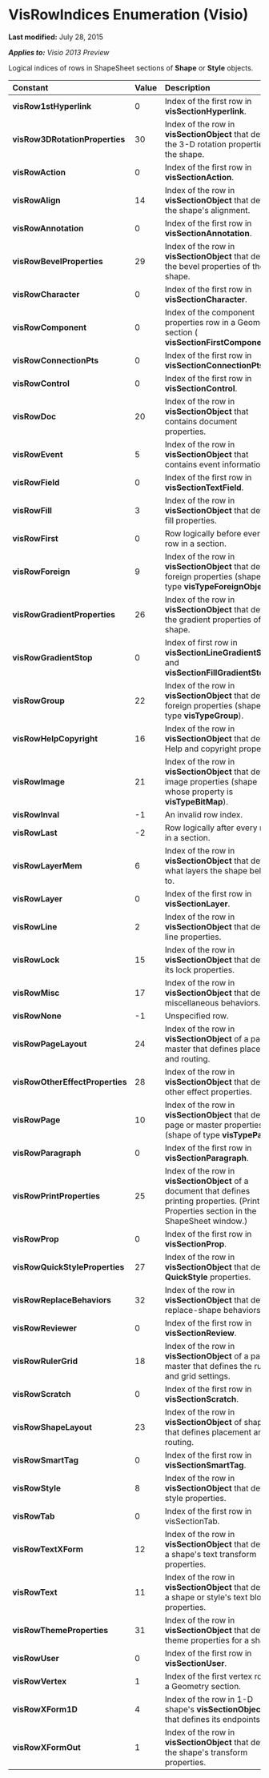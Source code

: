 
# VisRowIndices Enumeration (Visio)

 **Last modified:** July 28, 2015

 _**Applies to:** Visio 2013 Preview_

Logical indices of rows in ShapeSheet sections of  **Shape** or **Style** objects.



|**Constant**|**Value**|**Description**|
|:-----|:-----|:-----|
| **visRow1stHyperlink**|0|Index of the first row in  **visSectionHyperlink**.|
| **visRow3DRotationProperties**|30|Index of the row in  **visSectionObject** that defines the 3-D rotation properties of the shape.|
| **visRowAction**|0|Index of the first row in  **visSectionAction**.|
| **visRowAlign**|14|Index of the row in  **visSectionObject** that defines the shape's alignment.|
| **visRowAnnotation**|0|Index of the first row in  **visSectionAnnotation**.|
| **visRowBevelProperties**|29|Index of the row in  **visSectionObject** that defines the bevel properties of the shape.|
| **visRowCharacter**|0|Index of the first row in  **visSectionCharacter**.|
| **visRowComponent**|0|Index of the component properties row in a Geometry section ( **visSectionFirstComponent**+).|
| **visRowConnectionPts**|0|Index of the first row in  **visSectionConnectionPts**. |
| **visRowControl**|0|Index of the first row in  **visSectionControl**.|
| **visRowDoc**|20|Index of the row in  **visSectionObject** that contains document properties.|
| **visRowEvent**|5|Index of the row in  **visSectionObject** that contains event information.|
| **visRowField**|0|Index of the first row in  **visSectionTextField**.|
| **visRowFill**|3|Index of the row in  **visSectionObject** that defines fill properties.|
| **visRowFirst**|0|Row logically before every row in a section.|
| **visRowForeign**|9|Index of the row in  **visSectionObject** that defines foreign properties (shape of type **visTypeForeignObject**).|
| **visRowGradientProperties**|26|Index of the row in  **visSectionObject** that defines the gradient properties of the shape.|
| **visRowGradientStop**|0|Index of first row in  **visSectionLineGradientStops** and **visSectionFillGradientStops**.|
| **visRowGroup**|22|Index of the row in  **visSectionObject** that defines foreign properties (shape of type **visTypeGroup**).|
| **visRowHelpCopyright**|16|Index of the row in  **visSectionObject** that defines Help and copyright properties.|
| **visRowImage**|21|Index of the row in  **visSectionObject** that defines image properties (shape whose property is **visTypeBitMap**).|
| **visRowInval**|-1|An invalid row index.|
| **visRowLast**|-2|Row logically after every row in a section.|
| **visRowLayerMem**|6|Index of the row in  **visSectionObject** that defines what layers the shape belongs to.|
| **visRowLayer**|0|Index of the first row in  **visSectionLayer**.|
| **visRowLine**|2|Index of the row in  **visSectionObject** that defines line properties.|
| **visRowLock**|15|Index of the row in  **visSectionObject** that defines its lock properties.|
| **visRowMisc**|17|Index of the row in  **visSectionObject** that defines miscellaneous behaviors.|
| **visRowNone**|-1|Unspecified row.|
| **visRowPageLayout**|24|Index of the row in  **visSectionObject** of a page or master that defines placement and routing.|
| **visRowOtherEffectProperties**|28|Index of the row in  **visSectionObject** that defines other effect properties.|
| **visRowPage**|10|Index of the row in  **visSectionObject** that defines page or master properties (shape of type **visTypePage**).|
| **visRowParagraph**|0|Index of the first row in  **visSectionParagraph**.|
| **visRowPrintProperties**|25|Index of the row in  **visSectionObject** of a document that defines printing properties. (Print Properties section in the ShapeSheet window.)|
| **visRowProp**|0|Index of the first row in  **visSectionProp**.|
| **visRowQuickStyleProperties**|27|Index of the row in  **visSectionObject** that defines **QuickStyle** properties.|
| **visRowReplaceBehaviors**|32|Index of the row in  **visSectionObject** that defines replace-shape behaviors.|
| **visRowReviewer**|0|Index of the first row in  **visSectionReview**.|
| **visRowRulerGrid**|18|Index of the row in  **visSectionObject** of a page or master that defines the ruler and grid settings.|
| **visRowScratch**|0|Index of the first row in  **visSectionScratch**.|
| **visRowShapeLayout**|23|Index of the row in  **visSectionObject** of shape that defines placement and routing.|
| **visRowSmartTag**|0|Index of the first row in  **visSectionSmartTag**.|
| **visRowStyle**|8|Index of the row in  **visSectionObject** that defines style properties.|
| **visRowTab**|0|Index of the first row in visSectionTab.|
| **visRowTextXForm**|12|Index of the row in  **visSectionObject** that defines a shape's text transform properties.|
| **visRowText**|11|Index of the row in  **visSectionObject** that defines a shape or style's text block properties.|
| **visRowThemeProperties**|31|Index of the row in  **visSectionObject** that defines theme properties for a shape.|
| **visRowUser**|0|Index of the first row in  **visSectionUser**.|
| **visRowVertex**|1|Index of the first vertex row in a Geometry section.|
| **visRowXForm1D**|4|Index of the row in 1-D shape's  **visSectionObject** that defines its endpoints.|
| **visRowXFormOut**|1|Index of the row in  **visSectionObject** that defines the shape's transform properties.|
